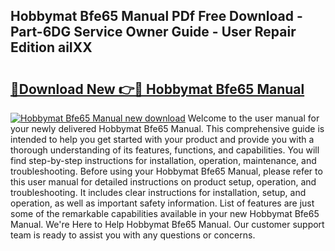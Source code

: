 ## Hobbymat Bfe65 Manual PDf Free Download - Part-6DG Service Owner Guide - User Repair Edition aiIXX

# <h2><a href="http://cf19413.oget.top/?id=Hobbymat+Bfe65+Manual">🔗Download New 👉🔴 Hobbymat Bfe65 Manual</a></h2>

[![Hobbymat Bfe65 Manual new download](https://i.imgur.com/5g1atiW.png)](http://cf19413.oget.top/?id=Hobbymat+Bfe65+Manual)
Welcome to the user manual for your newly delivered Hobbymat Bfe65 Manual. This comprehensive guide is intended to help you get started with your product and provide you with a thorough understanding of its features, functions, and capabilities. You will find step-by-step instructions for installation, operation, maintenance, and troubleshooting. Before using your Hobbymat Bfe65 Manual, please refer to this user manual for detailed instructions on product setup, operation, and troubleshooting. It includes clear instructions for installation, setup, and operation, as well as important safety information. List of features are just some of the remarkable capabilities available in your new Hobbymat Bfe65 Manual. We're Here to Help Hobbymat Bfe65 Manual. Our customer support team is ready to assist you with any questions or concerns.
